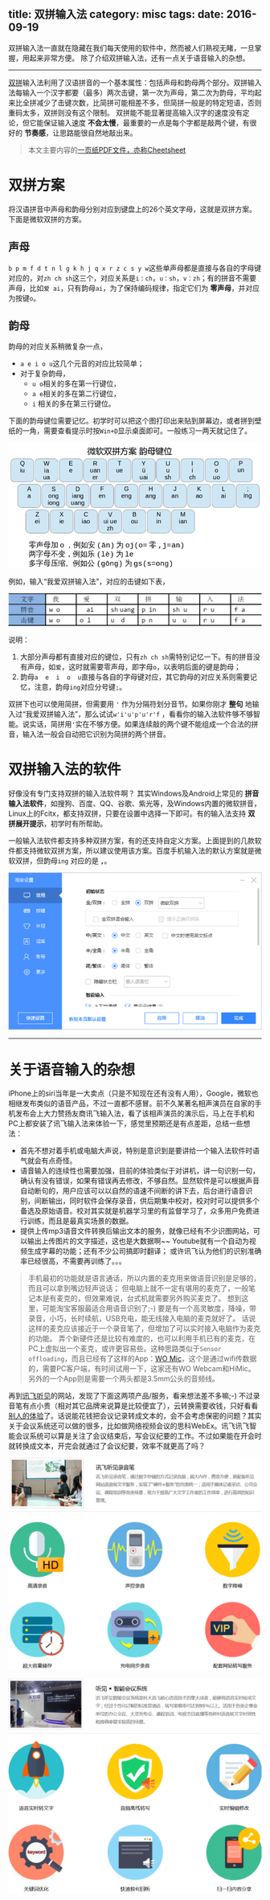 title: 双拼输入法
category: misc
tags: 
date: 2016-09-19
---

双拼输入法一直就在隐藏在我们每天使用的软件中，然而被人们熟视无睹，一旦掌握，用起来非常方便。
除了介绍双拼输入法，还有一点关于语音输入的杂想。

<!--more-->

---


[双拼](https://zh.wikipedia.org/wiki/%E5%8F%8C%E6%8B%BC)输入法利用了汉语拼音的一个基本属性：包括声母和韵母两个部分。双拼输入法每输入一个汉字都要（最多）两次击键，第一次为声母，第二次为韵母，平均起来比全拼减少了击键次数，比简拼可能相差不多，但简拼一般是的特定短语，否则重码太多，双拼则没有这个限制。
双拼能不能显著提高输入汉字的速度没有定论，但它能保证输入速度 **不会太慢**，最重要的一点是每个字都是敲两个键，有很好的 **节奏感**，让思路能很自然地敲出来。

> 本文主要内容的[一页纸PDF文件，亦称Cheetsheet](/doc/shuang_pin_udpn_cheetsheet.pdf)

# 双拼方案
将汉语拼音中声母和韵母分别对应到键盘上的26个英文字母，这就是双拼方案。下面是微软双拼的方案。

## 声母
`b p m f d t n l g k h j q x r z c s y w`这些单声母都是直接与各自的字母键对应的，对`zh ch sh`这三个，对应关系是`i：ch`，`u：sh`，`v：zh`；有的拼音不需要声母，比如`爱 ai`，只有韵母`ai`，为了保持编码规律，指定它们为 **零声母**，并对应为按键`o`。

## 韵母
韵母的对应关系稍微复杂一点，
+ `a e i o u`这几个元音的对应比较简单；
+ 对于复杂韵母，
    - `u o`相关的多在第一行键位，
    - `a e`相关的多在第二行键位，
    - `i`  相关的多在第三行键位。

下面的韵母键位需要记忆。初学时可以把这个图打印出来贴到屏幕边，或者拼到壁纸的一角，需要查看提示时按`Win+D`显示桌面即可。一般练习一两天就记住了。

![微软双拼韵母键位](/img/udpn-ms-map.png)

例如，输入“我爱双拼输入法”，对应的击键如下表，

![微软双拼示例](/img/udpn-demo.png)

说明：
1.	大部分声母都有直接对应的键位，只有`zh ch sh`需特别记忆一下。有的拼音没有声母，如`爱`，这时就需要零声母，即字母`o`，以表明后面的键是韵母；
2.	韵母`a  e  i  o  u`直接与各自的字母键对应，其它韵母的对应关系则需要记忆，注意，韵母`ing`对应分号键` ; `。

双拼下也可以使用简拼，但需要用 `'` 作为分隔符划分音节。如果你刚才 **整句** 地输入过“我爱双拼输入法”，那么试试`w'i'u'p'u'r'f` ，看看你的输入法软件够不够智能。说实话，简拼用`'`实在不够方便。如果连续敲的两个键不能组成一个合法的拼音，输入法一般会自动把它识别为简拼的两个拼音。

# 双拼输入法的软件
好像没有专门支持双拼的输入法软件啊？
其实Windows及Android上常见的 **拼音输入法软件**，如搜狗、百度、QQ、谷歌、紫光等，及Windows内置的微软拼音，Linux上的Fcitx，都支持双拼，只要在设置中选择一下即可。有的输入法支持 **双拼展开提示**，初学时有所帮助。

一般输入法软件都支持多种双拼方案，有的还支持自定义方案。上面提到的几款软件都支持微软双拼方案，所以建议使用该方案。百度手机输入法的默认方案就是微软双拼，但韵母`ing` 对应的是 **`,`**。

![百度拼音设置](/img/udpn-baidu-ime.png)

---
# 关于语音输入的杂想
iPhone上的siri当年是一大卖点（只是不知现在还有没有人用），Google，微软也相继发布类似的语音产品，不过一直都不感冒。前不久某著名相声演员在自家的手机发布会上大力赞扬友商讯飞输入法，看了该相声演员的演示后，马上在手机和PC上都安装了讯飞输入法来体验一下，感觉里预期还是有点差距，总结一些想法：
+ 首先不想对着手机或电脑大声说，特别是意识到是要讲给一个输入法软件时语气就会有点奇怪。
+ 语音输入的连续性也需要加强，目前的体验类似于对讲机，讲一句识别一句，确认有没有错误，如果有错误再去修改，不够自然。显然软件是可以根据声音自动断句的，用户应该可以以自然的语速不间断的讲下去，后台进行语音识别，间断输出，同时软件会保存录音，供后期集中校对，校对时可以提供多个备选及原始语音。校对其实就是机器学习里的有监督学习了，众多用户免费进行训练，而且是最真实场景的数据。
+ 提供上传mp3语音文件转换后输出文本的服务，就像已经有不少识图网站，可以输出上传图片的文字描述，这也是大数据啊~~ Youtube就有一个自动为视频生成字幕的功能；还有不少公司搞即时翻译； 或许讯飞认为他们的识别准确率已经很高，不需要再训练了。。。

> 手机最初的功能就是语言通话，所以内置的麦克用来做语音识别是足够的，而且可以拿到嘴边轻声说话；
> 但电脑上就不一定有堪用的麦克了，一般笔记本是有麦克的，但效果难说，台式机就需要另外购买麦克了。
> 想到这里，可能淘宝客服最适合用语音识别了;-)
> 要是有一个高灵敏度，降噪，带录音，小巧，长时续航，USB充电，能无线接入电脑的麦克就好了。
> 话说这样的麦克应该接近于一个录音笔了，但增加了可以实时接入电脑作为麦克的功能。
> 弄个新硬件还是比较有难度的，也可以利用手机已有的麦克，在PC上虚拟出一个麦克，或许更容易些。这种思路类似于`Sensor offloading`，而且已经有了这样的App：[WO Mic](http://wirelessorange.com/womic-zh/)，这个是通过wifi传数据的，需要PC客户端，有时间试用一下，这家还有WO Webcam和HiMic。另外的一个App则是需要一个两头都是3.5mm公头的音频线。

再到[讯飞听见](http://www.iflyrec.com/)的网站，发现了下面这两项产品/服务，看来想法差不多嘛;-) 不过录音笔有点小贵（相对其它品牌来说算是比较便宜了），云转换需要收钱，只好看看[别人的体验](http://cn.technode.com/post/2016-01-13/iflyrec-examination/)了。话说能花钱把会议记录转成文本的，会不会考虑保密的问题？其实关于会议系统还可以做的很多，比如做网络视频会议的思科WebEx。讯飞讯飞智能会议系统可以算是关注了会议结束后，写会议纪要的工作。不过如果能在开会时就转换成文本，开完会就通过了会议纪要，效率不就更高了吗？

<a href="http://z.jd.com/project/details/34481.html" title="讯飞录音笔众筹">![讯飞录音笔](/img/udpn-iflyrec-rec.png)</a>

![讯飞智能会议系统](/img/udpn-iflyrec-meeting.png)
